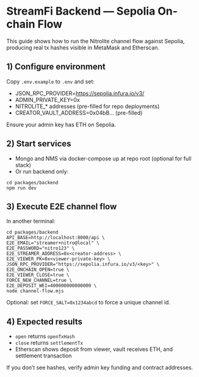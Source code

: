 # StreamFi Backend — Sepolia On-chain Flow

This guide shows how to run the Nitrolite channel flow against Sepolia, producing real tx hashes visible in MetaMask and Etherscan.

## 1) Configure environment

Copy `.env.example` to `.env` and set:

- JSON_RPC_PROVIDER=https://sepolia.infura.io/v3/<your-key>
- ADMIN_PRIVATE_KEY=0x<funded-admin-key-on-sepolia>
- NITROLITE_* addresses (pre-filled for repo deployments)
- CREATOR_VAULT_ADDRESS=0x04bB... (pre-filled)

Ensure your admin key has ETH on Sepolia.

## 2) Start services

- Mongo and NMS via docker-compose up at repo root (optional for full stack)
- Or run backend only:

```
cd packages/backend
npm run dev
```

## 3) Execute E2E channel flow

In another terminal:
```
cd packages/backend
API_BASE=http://localhost:8000/api \
E2E_EMAIL="streamer+nitro@local" \
E2E_PASSWORD="nitro123" \
E2E_STREAMER_ADDRESS=0x<creator-address> \
E2E_VIEWER_PK=0x<viewer-private-key> \
JSON_RPC_PROVIDER="https://sepolia.infura.io/v3/<key>" \
E2E_ONCHAIN_OPEN=true \
E2E_VIEWER_CLOSE=true \
FORCE_NEW_CHANNEL=true \
E2E_DEPOSIT_WEI=400000000000000 \
node channel-flow.mjs
```

Optional: set `FORCE_SALT=0x1234abcd` to force a unique channel id.

## 4) Expected results

- `open` returns `openTxHash`
- `close` returns `settlementTx`
- Etherscan shows deposit from viewer, vault receives ETH, and settlement transaction

If you don’t see hashes, verify admin key funding and contract addresses.
